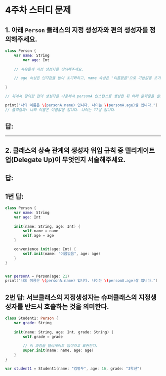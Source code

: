 # 4주차 스터디 문제

## 1. 아래 `Person` 클래스의 지정 생성자와 편의 생성자를 정의해주세요.

```swift
class Person {
    var name: String
		var age: Int
    
    // 자유롭게 지정 생성자를 정의해주세요.

    // age 속성은 인자값을 받아 초기화하고, name 속성은 "이름없음"으로 기본값을 초기화하는 편의 생성자를 정의해주세요.
		
}

// 위에서 정의한 편의 생성자를 사용해서 personA 인스턴스를 생성한 뒤 아래 출력문을 실행해주세요!

print("나의 이름은 \(personA.name) 입니다. 나이는 \(personA.age)살 입니다.") 
// 출력결과: 나의 이름은 이름없음 입니다. 나이는 ??살 입니다.
```

## 답:


---

## 2.  클래스의 상속 관계의 생성자 위임 규칙 중 델리게이트 업(Delegate Up)이 무엇인지 서술해주세요.

## 답:

## 1번 답:
```swift
class Person {
    var name: String
    var age: Int
    
    init(name: String, age: Int) {
        self.name = name
        self.age = age
    }

    convenience init(age: Int) {
        self.init(name: "이름없음", age: age)
    }
}


var personA = Person(age: 21)
print("나의 이름은 \(personA.name) 입니다. 나이는 \(personA.age)살 입니다.")
```

## 2번 답: 서브클래스의 지정생성자는 슈퍼클래스의 지정생성자를 반드시 호출하는 것을 의미한다.
```swift
class Student1: Person {
    var grade: String
    
    init(name: String, age: Int, grade: String) {
        self.grade = grade
        
        // 이 과정을 델리게이트 업이라고 표현한다.
        super.init(name: name, age: age)
    }
}

var student1 = Student1(name: "김병두", age: 16, grade: "3학년")
```
